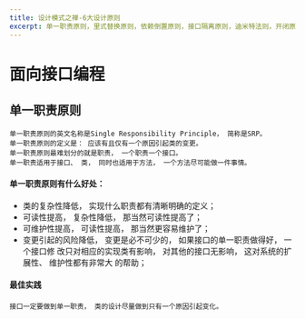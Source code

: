 ```yaml
---
title: 设计模式之禅-6大设计原则
excerpt: 单一职责原则，里式替换原则，依赖倒置原则，接口隔离原则，迪米特法则，开闭原则
---
```



# 面向接口编程

## 单一职责原则   
    单一职责原则的英文名称是Single Responsibility Principle， 简称是SRP。
    单一职责原则的定义是： 应该有且仅有一个原因引起类的变更。
    单一职责原则最难划分的就是职责， 一个职责一个接口。
    单一职责适用于接口、 类， 同时也适用于方法， 一个方法尽可能做一件事情。

#### 单一职责原则有什么好处：
* 类的复杂性降低， 实现什么职责都有清晰明确的定义；
* 可读性提高， 复杂性降低， 那当然可读性提高了；
* 可维护性提高， 可读性提高， 那当然更容易维护了；
* 变更引起的风险降低， 变更是必不可少的， 如果接口的单一职责做得好， 一个接口修
改只对相应的实现类有影响， 对其他的接口无影响， 这对系统的扩展性、 维护性都有非常大
的帮助；

#### 最佳实践
    接口一定要做到单一职责， 类的设计尽量做到只有一个原因引起变化。
